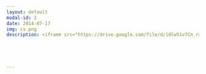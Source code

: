 ```yaml
---
layout: default
modal-id: 1
date: 2014-07-17
img: cv.png
description: <iframe src="https://drive.google.com/file/d/10lw51v7Cn_rxbymnPSDFwjuJXAWc12FS/preview" width="1280" height="800"></iframe>





---
```


